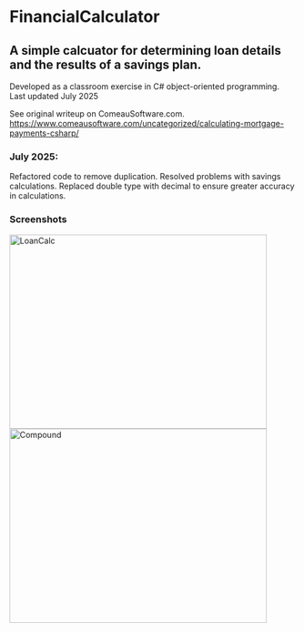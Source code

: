 # FinancialCalculator

## A simple calcuator for determining loan details and the results of a savings plan.
        
Developed as a classroom exercise in C# object-oriented programming.
Last updated July 2025

See original writeup on ComeauSoftware.com.
https://www.comeausoftware.com/uncategorized/calculating-mortgage-payments-csharp/

### July 2025:
Refactored code to remove duplication.
Resolved problems with savings calculations.
Replaced double type with decimal to ensure greater accuracy in calculations.

### Screenshots

<img width="452" height="341" alt="LoanCalc" src="https://github.com/user-attachments/assets/1ab2d342-1e4f-4435-b146-5662df874d26" />


<img width="452" height="341" alt="Compound" src="https://github.com/user-attachments/assets/e8c34acd-13a4-4f7b-a076-6df53e58983d" />


